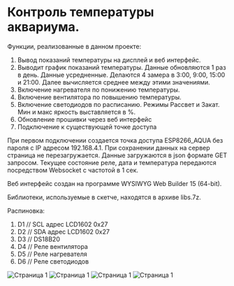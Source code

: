 # Контроль температуры аквариума. 
Функции, реализованные в данном проекте:
1. Вывод показаний температуры на дисплей и веб интерфейс.
2. Выводит график показаний температуры. Данные обновляются 1 раз в день. Данные усредненные. Делаются 4 замера в 3:00, 9:00, 15:00 и 21:00. Далее вычисляется среднее между этими значениями.
3. Включение нагревателя по понижению температуры. 
4. Включение вентилятора по повышению температуры.
5. Включение светодиодов по расписанию. Режимы Рассвет и Закат. Мин и макс яркость выставляется в %.
6. Обновление прошивки через веб интерфейс
7. Подключение к существующей точке доступа

При первом подключении создается точка доступа ESP8266_AQUA без пароля с IP адресом 192.168.4.1.
При сохранении данных на сервер страница не перезагружается. Данные загружаются в json формате GET запросом.
Текущее состояние реле, дата и температура передаются посредством Websocket с частотой в 1 сек.

Веб интерфейс создан на программе WYSIWYG Web Builder 15 (64-bit).

Библиотеки, используемые в скетче, находятся в архиве libs.7z.

Распиновка:
1. D1  // SCL адрес LCD1602 0х27
2. D2  // SDA адрес LCD1602 0х27
3. D3  // DS18B20
4. D4  // Реле вентилятора
5. D5  // Реле нагревателя
6. D6  // Реле светодиодов

![Страница 1](https://github.com/ildarmustafin/esp8266_aquarium/blob/master/githhub/mini_page_1.JPG)
![Страница 1](https://github.com/ildarmustafin/esp8266_aquarium/blob/master/githhub/mini_page_2.JPG)
![Страница 1](https://github.com/ildarmustafin/esp8266_aquarium/blob/master/githhub/mini_page_3.JPG)
![Страница 1](https://github.com/ildarmustafin/esp8266_aquarium/blob/master/githhub/mini_page_4.JPG)
 
